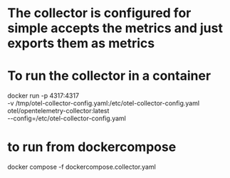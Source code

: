# The collector is configured for simple accepts the metrics and just exports them as metrics

# To run the collector in a container
docker run -p 4317:4317 \
    -v /tmp/otel-collector-config.yaml:/etc/otel-collector-config.yaml \
    otel/opentelemetry-collector:latest \
    --config=/etc/otel-collector-config.yaml

# to run from dockercompose
docker compose -f dockercompose.collector.yaml